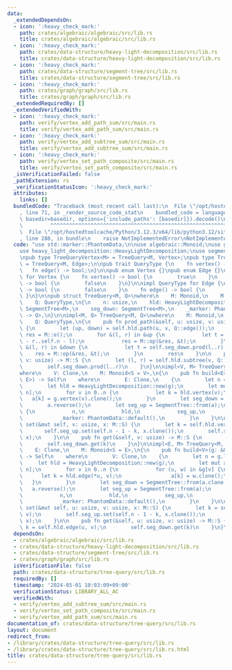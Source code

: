 ```yaml
---
data:
  _extendedDependsOn:
  - icon: ':heavy_check_mark:'
    path: crates/algebraic/algebraic/src/lib.rs
    title: crates/algebraic/algebraic/src/lib.rs
  - icon: ':heavy_check_mark:'
    path: crates/data-structure/heavy-light-decomposition/src/lib.rs
    title: crates/data-structure/heavy-light-decomposition/src/lib.rs
  - icon: ':heavy_check_mark:'
    path: crates/data-structure/segment-tree/src/lib.rs
    title: crates/data-structure/segment-tree/src/lib.rs
  - icon: ':heavy_check_mark:'
    path: crates/graph/graph/src/lib.rs
    title: crates/graph/graph/src/lib.rs
  _extendedRequiredBy: []
  _extendedVerifiedWith:
  - icon: ':heavy_check_mark:'
    path: verify/vertex_add_path_sum/src/main.rs
    title: verify/vertex_add_path_sum/src/main.rs
  - icon: ':heavy_check_mark:'
    path: verify/vertex_add_subtree_sum/src/main.rs
    title: verify/vertex_add_subtree_sum/src/main.rs
  - icon: ':heavy_check_mark:'
    path: verify/vertex_set_path_composite/src/main.rs
    title: verify/vertex_set_path_composite/src/main.rs
  _isVerificationFailed: false
  _pathExtension: rs
  _verificationStatusIcon: ':heavy_check_mark:'
  attributes:
    links: []
  bundledCode: "Traceback (most recent call last):\n  File \"/opt/hostedtoolcache/Python/3.12.3/x64/lib/python3.12/site-packages/onlinejudge_verify/documentation/build.py\"\
    , line 71, in _render_source_code_stat\n    bundled_code = language.bundle(stat.path,\
    \ basedir=basedir, options={'include_paths': [basedir]}).decode()\n          \
    \         ^^^^^^^^^^^^^^^^^^^^^^^^^^^^^^^^^^^^^^^^^^^^^^^^^^^^^^^^^^^^^^^^^^^^^^^^^^^^^^^^^\n\
    \  File \"/opt/hostedtoolcache/Python/3.12.3/x64/lib/python3.12/site-packages/onlinejudge_verify/languages/rust.py\"\
    , line 288, in bundle\n    raise NotImplementedError\nNotImplementedError\n"
  code: "use std::marker::PhantomData;\n\nuse algebraic::Monoid;\nuse graph::Graph;\n\
    use heavy_light_decomposition::HeavyLightDecomposition;\nuse segment_tree::SegmentTree;\n\
    \npub type TreeQueryVertex<M> = TreeQuery<M, Vertex>;\npub type TreeQueryEdge<M>\
    \ = TreeQuery<M, Edge>;\n\npub trait QueryType {\n    fn vertex() -> bool;\n \
    \   fn edge() -> bool;\n}\n\npub enum Vertex {}\npub enum Edge {}\n\nimpl QueryType\
    \ for Vertex {\n    fn vertex() -> bool {\n        true\n    }\n    fn edge()\
    \ -> bool {\n        false\n    }\n}\n\nimpl QueryType for Edge {\n    fn vertex()\
    \ -> bool {\n        false\n    }\n    fn edge() -> bool {\n        true\n   \
    \ }\n}\n\npub struct TreeQuery<M, Q>\nwhere\n    M: Monoid,\n    M::S: Clone,\n\
    \    Q: QueryType,\n{\n    n: usize,\n    hld: HeavyLightDecomposition,\n    seg_up:\
    \ SegmentTree<M>,\n    seg_down: SegmentTree<M>,\n    _marker: PhantomData<fn()\
    \ -> Q>,\n}\n\nimpl<M, Q> TreeQuery<M, Q>\nwhere\n    M: Monoid,\n    M::S: Clone,\n\
    \    Q: QueryType,\n{\n    pub fn prod_path(&self, u: usize, v: usize) -> M::S\
    \ {\n        let (up, down) = self.hld.path(u, v, Q::edge());\n        let mut\
    \ res = M::e();\n        for &(l, r) in &up {\n            let t = self.seg_up.prod(self.n\
    \ - r..self.n - l);\n            res = M::op(&res, &t);\n        }\n        for\
    \ &(l, r) in &down {\n            let t = self.seg_down.prod(l..r);\n        \
    \    res = M::op(&res, &t);\n        }\n        res\n    }\n\n    pub fn prod_subtree(&self,\
    \ v: usize) -> M::S {\n        let (l, r) = self.hld.subtree(v, Q::edge());\n\
    \        self.seg_down.prod(l..r)\n    }\n}\n\nimpl<V, M> TreeQuery<M, Vertex>\n\
    where\n    V: Clone,\n    M: Monoid<S = V>,\n{\n    pub fn build<E>(g: &Graph<V,\
    \ E>) -> Self\n    where\n        E: Clone,\n    {\n        let n = g.len();\n\
    \        let hld = HeavyLightDecomposition::new(g);\n        let mut a = vec![M::e();\
    \ n];\n        for v in 0..n {\n            let k = hld.vertex(v);\n         \
    \   a[k] = g.vertex(v).clone();\n        }\n        let seg_down = SegmentTree::from(a.clone());\n\
    \        a.reverse();\n        let seg_up = SegmentTree::from(a);\n        Self\
    \ {\n            n,\n            hld,\n            seg_up,\n            seg_down,\n\
    \            _marker: PhantomData::default(),\n        }\n    }\n\n    pub fn\
    \ set(&mut self, v: usize, x: M::S) {\n        let k = self.hld.vertex(v);\n \
    \       self.seg_up.set(self.n - 1 - k, x.clone());\n        self.seg_down.set(k,\
    \ x);\n    }\n\n    pub fn get(&self, v: usize) -> M::S {\n        let k = self.hld.vertex(v);\n\
    \        self.seg_down.get(k)\n    }\n}\n\nimpl<E, M> TreeQuery<M, Edge>\nwhere\n\
    \    E: Clone,\n    M: Monoid<S = E>,\n{\n    pub fn build<V>(g: &Graph<V, E>)\
    \ -> Self\n    where\n        V: Clone,\n    {\n        let n = g.len();\n   \
    \     let hld = HeavyLightDecomposition::new(g);\n        let mut a = vec![M::e();\
    \ n];\n        for v in 0..n {\n            for (u, w) in &g[v] {\n          \
    \      let k = hld.edge(*u, v);\n                a[k] = w.clone();\n         \
    \   }\n        }\n        let seg_down = SegmentTree::from(a.clone());\n     \
    \   a.reverse();\n        let seg_up = SegmentTree::from(a);\n        Self {\n\
    \            n,\n            hld,\n            seg_up,\n            seg_down,\n\
    \            _marker: PhantomData::default(),\n        }\n    }\n\n    pub fn\
    \ set(&mut self, u: usize, v: usize, x: M::S) {\n        let k = self.hld.edge(u,\
    \ v);\n        self.seg_up.set(self.n - 1 - k, x.clone());\n        self.seg_down.set(k,\
    \ x);\n    }\n\n    pub fn get(&self, u: usize, v: usize) -> M::S {\n        let\
    \ k = self.hld.edge(u, v);\n        self.seg_down.get(k)\n    }\n}\n"
  dependsOn:
  - crates/algebraic/algebraic/src/lib.rs
  - crates/data-structure/heavy-light-decomposition/src/lib.rs
  - crates/data-structure/segment-tree/src/lib.rs
  - crates/graph/graph/src/lib.rs
  isVerificationFile: false
  path: crates/data-structure/tree-query/src/lib.rs
  requiredBy: []
  timestamp: '2024-05-01 10:03:09+09:00'
  verificationStatus: LIBRARY_ALL_AC
  verifiedWith:
  - verify/vertex_add_subtree_sum/src/main.rs
  - verify/vertex_set_path_composite/src/main.rs
  - verify/vertex_add_path_sum/src/main.rs
documentation_of: crates/data-structure/tree-query/src/lib.rs
layout: document
redirect_from:
- /library/crates/data-structure/tree-query/src/lib.rs
- /library/crates/data-structure/tree-query/src/lib.rs.html
title: crates/data-structure/tree-query/src/lib.rs
---
```

